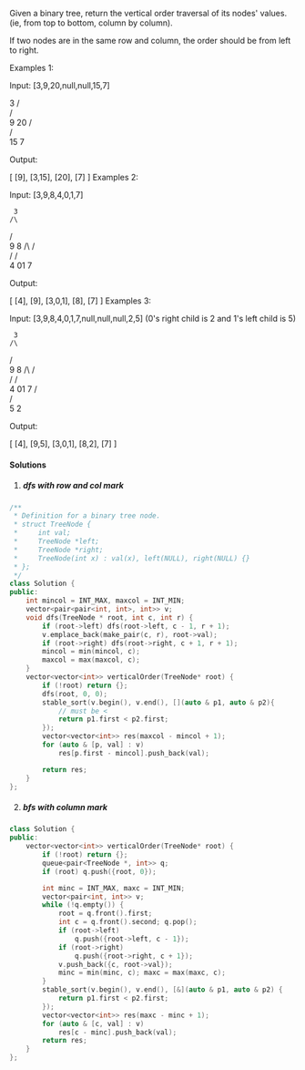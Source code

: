 Given a binary tree, return the vertical order traversal of its nodes' values. (ie, from top to bottom, column by column).

If two nodes are in the same row and column, the order should be from left to right.

Examples 1:

Input: [3,9,20,null,null,15,7]

   3
  /\
 /  \
 9  20
    /\
   /  \
  15   7 

Output:

[
  [9],
  [3,15],
  [20],
  [7]
]
Examples 2:

Input: [3,9,8,4,0,1,7]

     3
    /\
   /  \
   9   8
  /\  /\
 /  \/  \
 4  01   7 

Output:

[
  [4],
  [9],
  [3,0,1],
  [8],
  [7]
]
Examples 3:

Input: [3,9,8,4,0,1,7,null,null,null,2,5] (0's right child is 2 and 1's left child is 5)

     3
    /\
   /  \
   9   8
  /\  /\
 /  \/  \
 4  01   7
    /\
   /  \
   5   2

Output:

[
  [4],
  [9,5],
  [3,0,1],
  [8,2],
  [7]
]

#### Solutions

1. ##### dfs with row and col mark

```cpp
/**
 * Definition for a binary tree node.
 * struct TreeNode {
 *     int val;
 *     TreeNode *left;
 *     TreeNode *right;
 *     TreeNode(int x) : val(x), left(NULL), right(NULL) {}
 * };
 */
class Solution {
public:
    int mincol = INT_MAX, maxcol = INT_MIN;
    vector<pair<pair<int, int>, int>> v;
    void dfs(TreeNode * root, int c, int r) {
        if (root->left) dfs(root->left, c - 1, r + 1);
        v.emplace_back(make_pair(c, r), root->val);
        if (root->right) dfs(root->right, c + 1, r + 1);
        mincol = min(mincol, c);
        maxcol = max(maxcol, c);
    }
    vector<vector<int>> verticalOrder(TreeNode* root) {
        if (!root) return {};
        dfs(root, 0, 0);
        stable_sort(v.begin(), v.end(), [](auto & p1, auto & p2){
            // must be <
            return p1.first < p2.first;
        });
        vector<vector<int>> res(maxcol - mincol + 1);
        for (auto & [p, val] : v)
            res[p.first - mincol].push_back(val);

        return res;
    }
};
```

2. ##### bfs with column mark

```cpp
class Solution {
public:
    vector<vector<int>> verticalOrder(TreeNode* root) {
        if (!root) return {};
        queue<pair<TreeNode *, int>> q;
        if (root) q.push({root, 0});

        int minc = INT_MAX, maxc = INT_MIN;
        vector<pair<int, int>> v;
        while (!q.empty()) {
            root = q.front().first;
            int c = q.front().second; q.pop();
            if (root->left)
                q.push({root->left, c - 1});
            if (root->right)
                q.push({root->right, c + 1});
            v.push_back({c, root->val});
            minc = min(minc, c); maxc = max(maxc, c);
        }
        stable_sort(v.begin(), v.end(), [&](auto & p1, auto & p2) {
            return p1.first < p2.first;
        });
        vector<vector<int>> res(maxc - minc + 1);
        for (auto & [c, val] : v)
            res[c - minc].push_back(val);
        return res;
    }
};
```